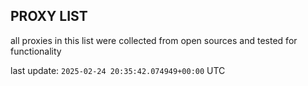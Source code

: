 ## PROXY LIST

all proxies in this list were collected from open sources and tested for functionality

last update: `2025-02-24 20:35:42.074949+00:00` UTC